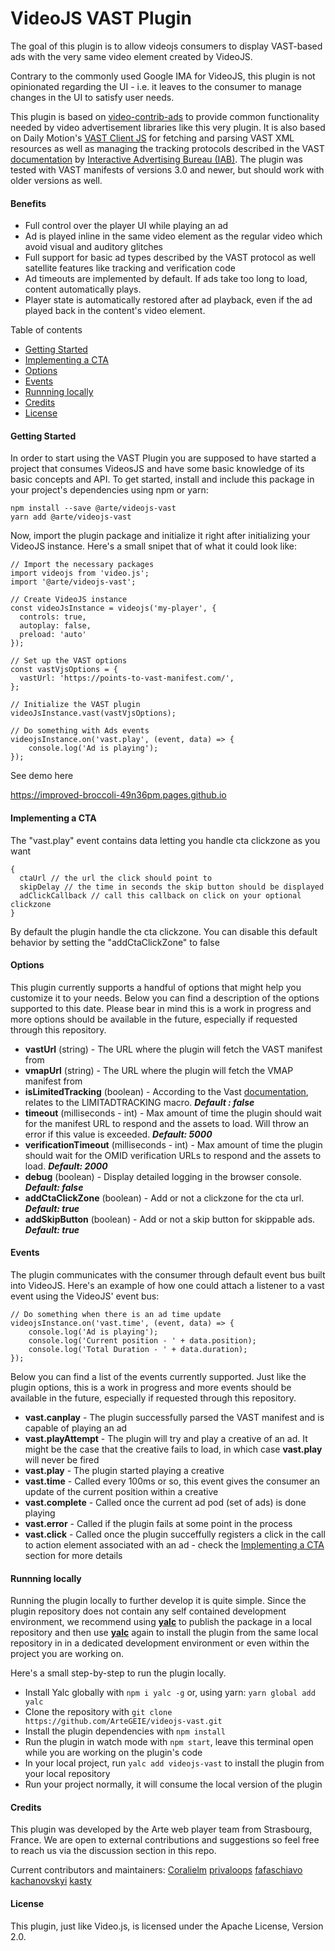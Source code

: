  VideoJS VAST Plugin
=======================

The goal of this plugin is to allow videojs consumers to display VAST-based ads with the very same video element created by VideoJS.

Contrary to the commonly used Google IMA for VideoJS, this plugin is not opinionated regarding the UI - i.e. it leaves to the consumer to manage changes in the UI to satisfy user needs.

This plugin is based on [video-contrib-ads](https://github.com/videojs/videojs-contrib-ads) to provide common functionality needed by video advertisement libraries like this very plugin. It is also based on Daily Motion's [VAST Client JS](https://github.com/dailymotion/vast-client-js) for fetching and parsing VAST XML resources as well as managing the tracking protocols described in the VAST [documentation](https://www.iab.com/guidelines/vast/) by [Interactive Advertising Bureau (IAB)](https://www.iab.com/). The plugin was tested with VAST manifests of versions 3.0 and newer, but should work with older versions as well.

#### Benefits

* Full control over the player UI while playing an ad
* Ad is played inline in the same video element as the regular video which avoid visual and auditory glitches
* Full support for basic ad types described by the VAST protocol as well satellite features like tracking and verification code
* Ad timeouts are implemented by default. If ads take too long to load, content automatically plays.
* Player state is automatically restored after ad playback, even if the ad played back in the content's video element.

Table of contents

* [Getting Started](#getting-started)
* [Implementing a CTA](#implementing-a-cta)
* [Options](#options)
* [Events](#events)
* [Runnning locally](#runnning-locally)
* [Credits](#credits)
* [License](#license)

#### Getting Started

In order to start using the VAST Plugin you are supposed to have started a project that consumes VideosJS and have some basic knowledge of its basic concepts and API. To get started, install and include this package in your project's dependencies using npm or yarn:

```
npm install --save @arte/videojs-vast
yarn add @arte/videojs-vast
```

Now, import the plugin package and initialize it right after initializing your VideoJS instance. Here's a small snipet that of what it could look like:

```
// Import the necessary packages
import videojs from 'video.js';
import '@arte/videojs-vast';

// Create VideoJS instance
const videoJsInstance = videojs('my-player', {
  controls: true,
  autoplay: false,
  preload: 'auto'
});

// Set up the VAST options
const vastVjsOptions = {
  vastUrl: 'https://points-to-vast-manifest.com/',
};

// Initialize the VAST plugin
videoJsInstance.vast(vastVjsOptions);

// Do something with Ads events
videojsInstance.on('vast.play', (event, data) => {
    console.log('Ad is playing');
});
```

See demo here

https://improved-broccoli-49n36pm.pages.github.io

#### Implementing a CTA

The "vast.play" event contains data letting you handle cta clickzone as you want
```
{
  ctaUrl // the url the click should point to
  skipDelay // the time in seconds the skip button should be displayed
  adClickCallback // call this callback on click on your optional clickzone
}
```
By default the plugin handle the cta clickzone. You can disable this default behavior by setting the "addCtaClickZone" to false

#### Options

This plugin currently supports a handful of options that might help you customize it to your needs. Below you can find a description of the options supported to this date. Please bear in mind this is a work in progress and more options should be available in the future, especially if requested through this repository.

* **vastUrl** (string) - The URL where the plugin will fetch the VAST manifest from
* **vmapUrl** (string) - The URL where the plugin will fetch the VMAP manifest from
* **isLimitedTracking** (boolean) - According to the Vast [documentation](https://interactiveadvertisingbureau.github.io/vast/vast4macros/vast4-macros-latest.html#macro-spec-limitadtracking), relates to the LIMITADTRACKING macro. ***Default : false***
* **timeout** (milliseconds - int) - Max amount of time the plugin should wait for the manifest URL to respond and the assets to load. Will throw an error if this value is exceeded. ***Default: 5000***
* **verificationTimeout** (milliseconds - int) - Max amount of time the plugin should wait for the OMID verification URLs to respond and the assets to load. ***Default: 2000***
* **debug** (boolean) - Display detailed logging in the browser console. ***Default: false***
* **addCtaClickZone** (boolean) - Add or not a clickzone for the cta url. ***Default: true***
* **addSkipButton** (boolean) - Add or not a skip button for skippable ads. ***Default: true***

#### Events

The plugin communicates with the consumer through default event bus built into VideoJS. Here's an example of how one could attach a listener to a vast event using the VideoJS' event bus:

```
// Do something when there is an ad time update
videojsInstance.on('vast.time', (event, data) => {
    console.log('Ad is playing');
    console.log('Current position - ' + data.position);
    console.log('Total Duration - ' + data.duration);
});
```

Below you can find a list of the events currently supported. Just like the plugin options, this is a work in progress and more events should be available in the future, especially if requested through this repository.

* **vast.canplay** - The plugin successfully parsed the VAST manifest and is capable of playing an ad
* **vast.playAttempt** - The plugin will try and play a creative of an ad. It might be the case that the creative fails to load, in which case **vast.play** will never be fired
* **vast.play** - The plugin started playing a creative
* **vast.time** - Called every 100ms or so, this event gives the consumer an update of the current position within a creative
* **vast.complete** - Called once the current ad pod (set of ads) is done playing
* **vast.error** - Called if the plugin fails at some point in the process
* **vast.click** - Called once the plugin succeffully registers a click in the call to action element associated with an ad - check the [Implementing a CTA](#implementing-a-cta) section for more details

#### Runnning locally

Running the plugin locally to further develop it is quite simple. Since the plugin repository does not contain any self contained development environment, we recommend using [**yalc**](https://www.npmjs.com/package/yalc) to publish the package in a local repository and then use [**yalc**](https://www.npmjs.com/package/yalc) again to install the plugin from the same local repository in in a dedicated development environment or even within the project you are working on.

Here's a small step-by-step to run the plugin locally.

* Install Yalc globally with ```npm i yalc -g``` or, using yarn: ```yarn global add yalc```
* Clone the repository with ```git clone https://github.com/ArteGEIE/videojs-vast.git```
* Install the plugin dependencies with ```npm install```
* Run the plugin in watch mode with ```npm start```, leave this terminal open while you are working on the plugin's code
* In your local project, run ```yalc add videojs-vast``` to install the plugin from your local repository
* Run your project normally, it will consume the local version of the plugin

#### Credits

This plugin was developed by the Arte web player team from Strasbourg, France. We are open to external contributions and suggestions so feel free to reach us via the discussion section in this repo.

Current contributors and maintainers:
[Coralielm](https://github.com/Coralielm)
[privaloops](https://github.com/privaloops)
[fafaschiavo](https://github.com/fafaschiavo)
[kachanovskyi](https://github.com/kachanovskyi)
[kasty](https://github.com/kasty)

#### License
This plugin, just like Video.js, is licensed under the Apache License, Version 2.0.
